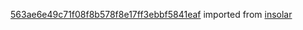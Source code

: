 [563ae6e49c71f08f8b578f8e17ff3ebbf5841eaf](https://github.com/insolar/insolar/commit/563ae6e49c71f08f8b578f8e17ff3ebbf5841eaf) imported from [insolar](https://github.com/insolar/insolar)
